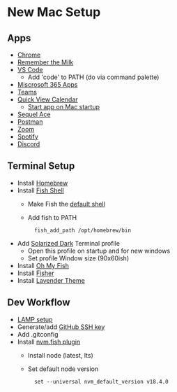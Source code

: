 # New Mac Setup

## Apps

* [Chrome](https://www.google.com/chrome/)
* [Remember the Milk](https://www.rememberthemilk.com/)
* [VS Code](https://code.visualstudio.com/)
    * Add 'code' to PATH (do via command palette)
* [Miscrosoft 365 Apps](https://www.office.com/)
* [Teams](https://www.microsoft.com/en-us/microsoft-teams/download-app)
* [Quick View Calendar](https://apps.apple.com/us/app/quick-view-calendar/id1087080039?mt=12)
    * [Start app on Mac startup](https://support.apple.com/guide/mac-help/open-items-automatically-when-you-log-in-mh15189/)
* [Sequel Ace](https://apps.apple.com/us/app/sequel-ace/id1518036000)
* [Postman](https://www.postman.com/downloads/)
* [Zoom](https://zoom.us/download)
* [Spotify](https://www.spotify.com/us/download/other/)
* [Discord](https://discord.com/)

## Terminal Setup

* Install [Homebrew](https://brew.sh/)
* Install [Fish Shell](https://fishshell.com/)
    * Make Fish the [default shell](https://fishshell.com/docs/current/index.html#default-shell)
    * Add fish to PATH

            fish_add_path /opt/homebrew/bin

* Add [Solarized Dark](https://github.com/altercation/solarized) Terminal profile
    * Open this profile on startup and for new windows
    * Set profile Window size (90x60ish)
* Install [Oh My Fish](https://github.com/oh-my-fish/oh-my-fish)
* Install [Fisher](https://github.com/jorgebucaran/fisher)
* Install [Lavender Theme](https://github.com/tungpun/fish-theme-lavender)

## Dev Workflow

* [LAMP setup](https://getgrav.org/blog/macos-ventura-apache-multiple-php-versions)
* Generate/add [GitHub SSH key](https://docs.github.com/en/authentication/connecting-to-github-with-ssh/generating-a-new-ssh-key-and-adding-it-to-the-ssh-agent)
* Add .gitconfig
* Install [nvm.fish plugin](https://github.com/jorgebucaran/nvm.fish)
    * Install node (latest, lts)
    * Set default node version

            set --universal nvm_default_version v18.4.0